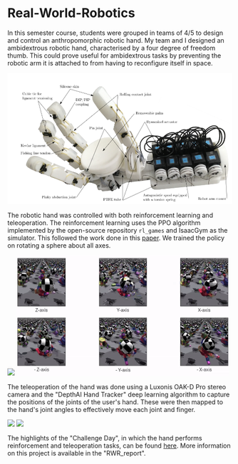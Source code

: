 # Real-World-Robotics
In this semester course, students were grouped in teams of 4/5 to design and control an anthropomorphic robotic hand. My team and I designed an ambidextrous robotic hand, characterised by a four degree of freedom thumb. This could prove useful for ambidextrous tasks by preventing the robotic arm it is attached to from having to reconfigure itself in space.

<img src="figures/hand%20diagram.png" width="600"/>

The robotic hand was controlled with both reinforcement learning and teleoperation. The reinforcement learning uses the PPO algorithm implemented by the open-source repository `rl_games` and IsaacGym as the simulator. This followed the work done in this [paper](https://arxiv.org/abs/2308.02453). We trained the policy on rotating a sphere about all axes.

<img src="figures/rwr_RL.gif" width="250"/> <img src="figures/IsaacGymRLRotatingSphere.gif" width="478"/>

The teleoperation of the hand was done using a Luxonis OAK-D Pro stereo camera and the "DepthAI Hand Tracker" deep learning algorithm to capture the positions of the joints of the user's hand. These were then mapped to the hand's joint angles to effectively move each joint and finger.

<img src="figures/rwr_teleop_cube.gif" width="250"/> <img src="figures/rwr_teleop_fidget.gif" width="451"/>

The highlights of the "Challenge Day", in which the hand performs reinforcement and teleoperation tasks, can be found [here](https://www.youtube.com/watch?v=-YM1Ik7tEGE&ab_channel=MatthiasJammot). More information on this project is available in the "RWR_report".


